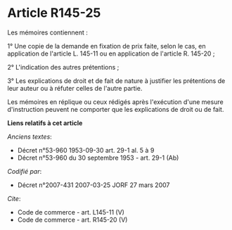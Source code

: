 # Article R145-25

Les mémoires contiennent : 

1° Une copie de la demande en fixation de prix faite, selon le cas, en application de l'article L. 145-11 ou en application
de l'article R. 145-20 ; 

2° L'indication des autres prétentions ; 

3° Les explications de droit et de fait de nature à justifier les prétentions de leur auteur ou à réfuter celles de l'autre
partie. 

Les mémoires en réplique ou ceux rédigés après l'exécution d'une mesure d'instruction peuvent ne comporter que les
explications de droit ou de fait.

**Liens relatifs à cet article**

_Anciens textes_:

  - Décret n°53-960 1953-09-30 art. 29-1 al. 5 à 9
  - Décret n°53-960 du 30 septembre 1953 - art. 29-1 (Ab)

_Codifié par_:

  - Décret n°2007-431 2007-03-25 JORF 27 mars 2007

_Cite_:

  - Code de commerce - art. L145-11 (V)
  - Code de commerce - art. R145-20 (V)
